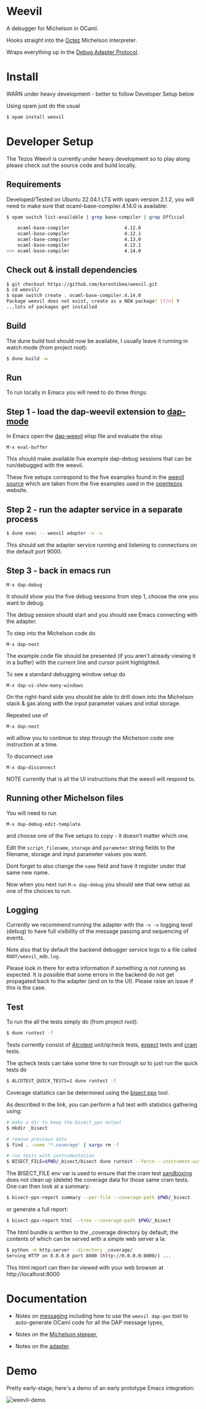 # Weevil

A debugger for Michelson in OCaml.

Hooks straight into the [Octez](https://gitlab.com/tezos/tezos) Michelson interpreter.

Wraps everything up in the [Debug Adapter Protocol](https://microsoft.github.io/debug-adapter-protocol/overview).

# Install 

WARN under heavy development - better to follow Developer Setup below

Using opam just do the usual 

```sh
$ opam install weevil
```

# Developer Setup

The Tezos Weevil is currently under heavy development so to play along please check out the source code and build locally.

## Requirements 

Developed/Tested on Ubuntu 22.04.1 LTS with opam version 2.1.2, you will need to make sure that ocaml-base-compiler.4.14.0 is available:

``` sh
$ opam switch list-available | grep base-compiler | grep Official

    ocaml-base-compiler                    4.12.0                                 Official release 4.12.0
    ocaml-base-compiler                    4.12.1                                 Official release 4.12.1
    ocaml-base-compiler                    4.13.0                                 Official release 4.13.0
    ocaml-base-compiler                    4.13.1                                 Official release 4.13.1
>>> ocaml-base-compiler                    4.14.0                                 Official release 4.14.0 <<<
```
## Check out & install dependencies

``` sh
$ git checkout https://github.com/karoshibee/weevil.git
$ cd weevil/
$ opam switch create . ocaml-base-compiler.4.14.0 
Package weevil does not exist, create as a NEW package? [Y/n] Y
...lots of packages get installed
```
## Build 

The dune build tool should now be available, I usually leave it running in watch mode (from project root):

``` sh
$ dune build -w
```

## Run

To run locally in Emacs you will need to do three things:

## Step 1 - load the dap-weevil extension to [dap-mode](https://github.com/emacs-lsp/dap-mode)

In Emacs open the [dap-weevil](./emacs/dap-weevil.el) elisp file and evaluate the elisp
```elisp
M-x eval-buffer
```

This should make available five example dap-debug sessions that can be run/debugged with the weevil.  

These five setups correspond to the five examples found in the [weevil source](./examples/) which are taken from the five examples used in the [opentezos](https://opentezos.com/michelson/examples/) website.

## Step 2 - run the adapter service in a separate process 

```sh
$ dune exec -- weevil adapter -v -v
```

This should set the adapter service running and listening to connections on the default port 9000.

## Step 3 - back in emacs run 
```elisp
M-x dap-debug
```
It should show you the five debug sessions from step 1, choose the one you want to debug.

The debug session should start and you should see Emacs connecting with the adapter.

To step into the Michelson code do
```elisp
M-x dap-next
```
The example code file should be presented (if you aren't already viewing it in a buffer) with the current line and cursor point highlighted.

To see a standard debugging window setup do
```elisp
M-x dap-ui-show-many-windows
```
On the right-hand side you should be able to drill down into the Michelson stack & gas along with the input parameter values and initial storage.

Repeated use of 
```elisp
M-x dap-next 
```
will alllow you to continue to step through the Michelson code one instruction at a time.

To disconnect use
```elisp
M-x dap-disconnect
```
NOTE currently that is all the UI instructions that the weevil will respond to.

## Running other Michelson files

You will need to run 
```elisp
M-x dap-debug-edit-template
```
and choose one of the five setups to copy - it doesn't matter which one.  

Edit the ```script_filename```, ```storage``` and ```parameter``` string fields to the filename, storage and input parameter values you want.

Dont forget to also change the ```name``` field and have it register under that same new name.

Now when you next run ```M-x dap-debug``` you should see that new setup as one of the choices to run.

## Logging 

Currently we recommend running the adapter with the ```-v -v``` logging level (debug) to have full visibility of the message passing and sequencing of events.

Note also that by default the backend debugger service logs to a file called ```ROOT/weevil_mdb.log```. 

Please look in there for extra information if something is not running as expected.  It is possible that some errors in the backend do not get propagated back to the adapter (and on to the UI).  Please raise an issue if this is the case. 

## Test 

To run the all the tests simply do (from project root):

``` sh
$ dune runtest -f
```
Tests currently consist of [Alcotest](https://github.com/mirage/alcotest) unit/qcheck tests, [expect](https://github.com/janestreet/ppx_expect) tests and [cram](https://dune.readthedocs.io/en/stable/tests.html) tests.

The qcheck tests can take some time to run through so to just run the quick tests do

```sh
$ ALCOTEST_QUICK_TESTS=1 dune runtest -f
```

Coverage statistics can be determined using the [bisect ppx](https://github.com/aantron/bisect_ppx#Dune) tool.  

As described in the link, you can perform a full test with statistics gathering using: 

``` sh
# make a dir to keep the bisect_ppx output 
$ mkdir _bisect

# remove previous data
$ find . -name '*.coverage' | xargs rm -f

# run tests with instrumentation
$ BISECT_FILE=$PWD/_bisect/bisect dune runtest --force --instrument-with bisect_ppx
```

The BISECT_FILE env var is used to ensure that the cram test [sandboxing](https://dune.readthedocs.io/en/stable/concepts.html#dune-action-plugin) does not clean up (delete) the coverage data for those same cram tests.  One can then look at a summary:

``` sh
$ bisect-ppx-report summary --per-file --coverage-path $PWD/_bisect
```

or generate a full report:

``` sh
$ bisect-ppx-report html --tree --coverage-path $PWD/_bisect
```

The html bundle is written to the _coverage directory by default; the contents of which can be served with a simple web server a la:

``` sh
$ python -m http.server --directory _coverage/
Serving HTTP on 0.0.0.0 port 8000 (http://0.0.0.0:8000/) ...
```

This html report can then be viewed with your web browser at http://localhost:8000

# Documentation

* Notes on [messaging](./docs/messaging.md) including how to use the ```weevil dap-gen``` tool to auto-generate OCaml code for all the DAP message types,

* Notes on the [Michelson stepper](./docs/stepping.md),

* Notes on the [adapter](./docs/adapter.md).

# Demo
Pretty early-stage; here's a demo of an early prototype Emacs integration:

![weevil-demo](https://user-images.githubusercontent.com/411653/189655933-4a4ceb7a-21a5-4b0c-a5c1-59fc53e568e4.gif)


